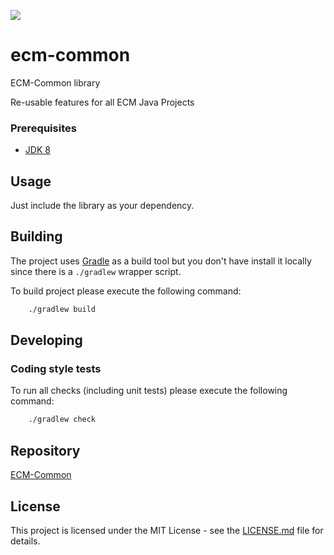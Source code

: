 [![](https://jitpack.io/v/hmcts/ecm-common.svg)](https://jitpack.io/#hmcts/ecm-common)

# ecm-common
ECM-Common library

Re-usable features for all ECM Java Projects

### Prerequisites

- [JDK 8](https://www.oracle.com/java)

## Usage

Just include the library as your dependency. 

## Building

The project uses [Gradle](https://gradle.org) as a build tool but you don't have install it locally since there is a
`./gradlew` wrapper script.  

To build project please execute the following command:

```bash
    ./gradlew build
```

## Developing

### Coding style tests

To run all checks (including unit tests) please execute the following command:

```bash
    ./gradlew check
```

## Repository

[ECM-Common](https://dl.bintray.com/hmcts/hmcts-maven/uk/gov/hmcts/reform/ecm-common/)

## License

This project is licensed under the MIT License - see the [LICENSE.md](LICENSE.md) file for details.
